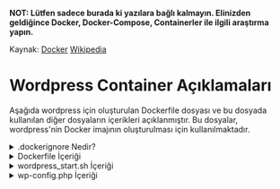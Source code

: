 **NOT: Lütfen sadece burada ki yazılara bağlı kalmayın. Elinizden geldiğince Docker, Docker-Compose, Containerler ile ilgili araştırma yapın.**

Kaynak: [Docker](https://docs.docker.com/) [Wikipedia](https://en.wikipedia.org/wiki/Docker_(software))


# Wordpress Container Açıklamaları

Aşağıda wordpress için oluşturulan Dockerfile dosyası ve bu dosyada kullanılan diğer dosyaların içerikleri açıklanmıştır. Bu dosyalar, wordpress'nin Docker imajının oluşturulması için kullanılmaktadır.

<details>
<summary>.dockerignore Nedir?</summary>

**'.dockerignore'** dosyası, Docker imajlarının oluşturulması sırasında yaratılacak olan imaj dosyaları için hangi dosyaların görmezden gelinmesi gerektiğini belirlemek için kullanılan bir dosyadır. Bu dosya, **'.gitignore'** dosyasına benzer bir şekilde çalışır.

Dockerfile dosyası, Docker imajının içeriği için kaynak kodu, bağımlılıkları, konfigürasyon dosyalarını ve diğer gereksinimleri içerir. Dockerfile dosyasının **'COPY**' veya **'ADD**' komutları, Docker imajının içine belirli dosyaları kopyalar. Bu dosyaların hepsi imajın boyutunu artırır ve bazı dosyalar gereksiz olabilir. **'.dockerignore**' dosyası, Dockerfile tarafından oluşturulacak dosyaların bir listesini belirler ve bu dosyaların Docker imajı oluşturulurken yoksayılmasını sağlar.

Örneğin, **'.git**' dizinini ve geçici dosyaları imajda görmezden gelmek isteyebilirsiniz. Bu dosyaların görmezden gelinmesi, imajın boyutunu azaltabilir ve gereksiz dosyaların imajda yer almasını önleyebilir.

Bir **'.dockerignore**' dosyası oluşturduktan sonra, Dockerfile dosyanızda **'COPY**' veya **'ADD**' komutlarıyla belirtilen dosyaların, bu dosyada belirtilen dosyaların dışında kalan dosyaların imajın oluşturulmasında kullanılmayacağından emin olun.

</details>

<details>
<summary>Dockerfile İçeriği</summary>

```dockerfile
FROM debian:buster # Debian Buster imajı kullanılacak

RUN apt-get update && apt-get -y install php7.3 php-mysqli php-fpm wget sendmail # Sistemde yer alan paketlerin güncellenmesi ve php7.3, php-mysqli, php-fpm, wget ve sendmail paketlerinin yüklenmesi

EXPOSE 9000 # 9000 portu dışarıya açılıyor

COPY ./conf/www.conf /etc/php/7.3/fpm/pool.d # host üzerinde bulunan ./conf/www.conf dosyası, container içindeki /etc/php/7.3/fpm/pool.d dizinine kopyalanıyor

COPY ./tools /var/www/ # host üzerinde bulunan ./tools dizini, container içindeki /var/www/ dizinine kopyalanıyor

RUN chmod +x /var/www/wordpress_start.sh # /var/www/wordpress_start.sh dosyasının çalıştırılabilir yapılması

ENTRYPOINT ["/var/www/wordpress_start.sh"] # /var/www/wordpress_start.sh dosyasının çalıştırılması

CMD ["/usr/sbin/php-fpm7.3", "--nodaemonize"] # php-fpm7.3 servisinin başlatılması. --nodaemonize parametresi, php-fpm7.3 servisinin arka planda çalıştırılmasını sağlar
```

</details>

<details>
<summary>wordpress_start.sh İçeriği</summary>

```bash
#!/bin/bash # bash kabuğu kullanılacak

	sed -i "s/listen = \/run\/php\/php7.3-fpm.sock/listen = 9000/" "/etc/php/7.3/fpm/pool.d/www.conf"; # /etc/php/7.3/fpm/pool.d/www.conf dosyasındaki listen = /run/php/php7.3-fpm.sock satırı listen = 9000 olarak değiştiriliyor. Bunun sebebi PHP-FPM'nin Unix soketleri yerine TCP soketleri kullanarak çalışmasını sağlayacaktır. Bu değişiklik, PHP-FPM'yi nginx veya Apache HTTP Server gibi başka bir web sunucusuyla birlikte kullanırken faydalı olabilir.

	chown -R www-data:www-data /var/www/*; # /var/www dizini ve altındaki tüm dosyaların ve dizinlerin sahibi www-data kullanıcısı ve grubu yapılıyor

	chown -R 755 /var/www/*; # /var/www dizini ve altındaki tüm dosyaların ve dizinlerin okuma, yazma ve çalıştırma izinleri www-data kullanıcısı ve grubu için ayarlanıyor

	mkdir -p /run/php/; # /run/php dizini oluşturuluyor. -p parametresi, /run dizininin var olması durumunda dizinin oluşturulmamasını sağlar.

	touch /run/php/php7.3-fpm.pid; # /run/php/php7.3-fpm.pid dosyası oluşturuluyor

if [ ! -f /var/www/html/wp-config.php ]; then # /var/www/html dizini içerisinde wp-config.php dosyası yoksa

	echo "Wordpress: setting up..." # Ekran çıktısı

	mkdir -p /var/www/html # /var/www/html dizini oluşturuluyor. -p parametresi, /var/www dizininin var olması durumunda dizinin oluşturulmamasını sağlar.

	wget https://raw.githubusercontent.com/wp-cli/builds/gh-pages/phar/wp-cli.phar; # wp-cli.phar dosyası indiriliyor. "wp-cli.phar" WordPress kullanıcıları tarafından kullanılan bir komut satırı aracıdır. WordPress yöneticileri, bir sunucuda veya web sitesinde otomatik işlemler gerçekleştirmek için kullanabilirler. Bu araç, WordPress sitelerindeki dosya ve veritabanı işlemlerini, eklenti ve tema yönetimini, site ayarlarını yönetmeyi, kullanıcı hesaplarını yönetmeyi vb. birçok işlemi kolaylaştırır. WP-CLI, PHP tabanlı bir araçtır ve kullanımı için öncelikle PHP ve bir terminal/komut satırı arayüzü gerektirir. "wp-cli.phar" dosyası, WP-CLI'nin çalıştırılabilir bir dosyasıdır ve kurulum için kullanılır.

	chmod +x wp-cli.phar; # wp-cli.phar dosyasının çalıştırılabilir yapılması

	mv wp-cli.phar /usr/local/bin/wp; # wp-cli.phar dosyasının /usr/local/bin dizinine taşınması

	cd /var/www/html; # /var/www/html dizinine geçiş yapılıyor

	wp core download --allow-root; #  wp core download, WordPress'in belirtilen sürümünü indirmek için kullanılır. --allow-root bayrağı, WP-CLI'nin kök kullanıcı olarak çalıştırılmasına izin verir. Yani, bu komut ile belirtilen sürümdeki WordPress dosyaları indirilir ve sisteme kurulmak üzere hazırlanır. Sürüm belirtilmezse, en son WordPress sürümü indirilir.

	mv /var/www/wp-config.php /var/www/html/ # /var/www dizini içerisinde bulunan wp-config.php dosyası /var/www/html dizinine taşınıyor

	echo "Wordpress: creating users..." # Ekran çıktısı

	wp core install --allow-root --url=${WP_URL} --title=${WP_TITLE} --admin_user=${WP_ADMIN_LOGIN} --admin_password=${WP_ADMIN_PASSWORD} --admin_email=${WP_ADMIN_EMAIL} # Bu komut WordPress kurulumunu gerçekleştirir. Aşağıdaki parametrelerle birlikte kullanılır:

	# --allow-root: Bu parametre, root kullanıcısı olarak WordPress komutlarını çalıştırmaya izin verir.

	# --url: WordPress sitesinin URL'sini belirtir.

	# --title: WordPress sitesinin başlığını belirtir.

	# --admin_user: Yönetici hesabının kullanıcı adını belirtir.

	# --admin_password: Yönetici hesabının parolasını belirtir.

	# --admin_email: Yönetici hesabının e-posta adresini belirtir.

	# Örneğin, --url parametresi http://example.com şeklinde, --admin_user parametresi admin şeklinde ve --admin_password parametresi mypassword şeklinde belirtilebilir. Bu komut, WordPress'i belirtilen URL'de kuracak ve belirtilen yönetici kullanıcı adı ve parolasıyla bir yönetici hesabı oluşturacaktır.

	wp user create --allow-root ${WP_USER_LOGIN} ${WP_USER_EMAIL} --user_pass=${WP_USER_PASSWORD}; # Bu komut, WordPress sitenizde yeni bir kullanıcı hesabı oluşturur. Komut, WP-CLI aracılığıyla çalıştırılır ve aşağıdaki parametreleri alır:

	# --allow-root: WP-CLI'nin root kullanıcısı altında çalışmasına izin verir.

	# ${WP_USER_LOGIN}: Yeni kullanıcının giriş yapacağı kullanıcı adını belirtir.

	# ${WP_USER_EMAIL}: Yeni kullanıcının e-posta adresini belirtir.

	# --user_pass=${WP_USER_PASSWORD}: Yeni kullanıcının şifresini belirtir.

	# Bu komut çalıştırıldığında, belirtilen kullanıcı adı, e-posta adresi ve şifreyle bir kullanıcı hesabı oluşturulur.

	echo "Wordpress: set up!" # Ekran çıktısı
fi

exec "$@" # exec "$@" satırı, bir shell scriptin son satırıdır ve scriptin çalıştırılmasını sağlar. $@ değişkeni, scripte verilen tüm argümanları içerir. exec komutu, mevcut shell işlemini sonlandırarak verilen komutu çalıştırır. Yani exec "$@", shell scriptin sonlandırılmasına ve scripte verilen argümanların kullanılarak bir komutun çalıştırılmasına yol açar. Bu sayede, script sonlandırılmadan önce son komutun çıkışı (exit status) scriptin çıkışı olarak kullanılır. 
```

</details>

<details>
<summary>wp-config.php İçeriği</summary>

**Aşağıda, wp-config.php dosyasının yorum satırlarından arındırılmış hali vardır!** <br><br> WordPress'in temel yapılandırma dosyasıdır ve WordPress kurulumunu yapılandırmak için kullanılır. Bu dosya, WordPress'in veritabanı ayarlarını, tablo ön eki, kimlik doğrulama anahtarları, karakter seti vb. gibi çeşitli ayarlarını içerir.

Ayrıca, geliştirme ortamlarında hata ayıklama modunu etkinleştirmek ve güvenlik anahtarlarını tanımlamak için kullanılır. Bu dosyada yapılan değişiklikler, WordPress sitenizde yapılandırma ve güvenlik açıklarını önlemek için önemlidir.

```php
<?php
define( 'DB_NAME', 'wordpress' ); # WordPress veritabanının adı
define( 'DB_USER', 'tdemir' ); # WordPress veritabanı kullanıcısı
define( 'DB_PASSWORD', '12345' ); # WordPress veritabanı kullanıcısının parolası
define( 'DB_HOST', 'mariadb' ); # WordPress veritabanının barındığı sunucu
define( 'DB_CHARSET', 'utf8' ); # WordPress veritabanının karakter seti
define( 'DB_COLLATE', '' ); # WordPress veritabanının karakter sıralaması

define('AUTH_KEY',         'IC&cVT&-%Gs8W}2xjnvj>`O+e:D!9@,QzZ,L`F[+t;jT[,Ke#^B)Gv^>[Bg{3u<5'); # WordPress kimlik doğrulama anahtarı
define('SECURE_AUTH_KEY',  'y)QI~k-PuOQO$-xpOJu&] ST;bu_y>GOPuLTH^AhzsX6^bl{m+k%7GBz9`uAX7G:'); # WordPress güvenli kimlik doğrulama anahtarı
define('LOGGED_IN_KEY',    'ome62RPT371rC^Dft.rWq  *QPr])nv--gs@l3Vg>|6C,L=+UC$xIrsLsV|C|~hT'); # WordPress oturum açma anahtarı
define('NONCE_KEY',        'ZM p<3k[.PdZFH$!)_nc`2;`=en[b(+XE!70|-3-t<@8)fhuZhwf[q4BXITgIl}J'); # WordPress nonce anahtarı
define('AUTH_SALT',        ':)op+:mW,sQP6)bxH-Lq%VLfy~6#-z*5JDBD2,+EkxH`c3z~lg/3864nRO|14s12'); # ...
define('SECURE_AUTH_SALT', 'Jho5)/aUQI{v]4D?u(7d#Ms j-a=:Ky{V4;DjqrrHD^.JGUwWzOXKRDAlM5LjmT}'); # ...
define('LOGGED_IN_SALT',   ' 5FT>@G4@j`s/R]:`3|$qFE1lx|QcWG@fL`na<I+b+m|8;pXunPWD,E%yT94eKp_'); # ...
define('NONCE_SALT',       '/5wP4{[*.8N=m*7!f- jBO-i);!^G/^`Suw>=RR*)p~}Q4q KeE/^s|ybxmOwqjg'); # ...

$table_prefix = 'wp_'; # WordPress tablo ön eki. Örneğin, wp_posts tablosu, wp_ ön ekiyle wp_wp_posts şeklinde oluşturulur.

define( 'WP_DEBUG', false ); # Hata ayıklama modunu etkinleştirir. Geliştirme ortamlarında true, canlı ortamlarda false olmalıdır.

if ( ! defined( 'ABSPATH' ) ) { # WordPress dosyalarının bulunduğu dizin tanımlı değilse
	define( 'ABSPATH', '/var/www/html/wordpress' ); # WordPress dosyalarının bulunduğu dizini tanımlar
}

require_once ABSPATH . 'wp-settings.php'; # require_once ABSPATH . 'wp-settings.php'; satırı, WordPress'in varsayılan ayarlarını yüklemek için kullanılır. ABSPATH sabiti, WordPress'in kurulum dizinini belirtir ve burada wp-settings.php dosyasının konumunu belirlemek için kullanılır. wp-settings.php, WordPress'in ana ayarlarını yükler, gerekli dosyaları dahil eder ve WordPress çalıştırmadan önce önemli işlevleri yürütür. Bu dosyanın yokluğunda, WordPress çalıştırılamaz ve hata mesajları alınabilir.
```
</details>